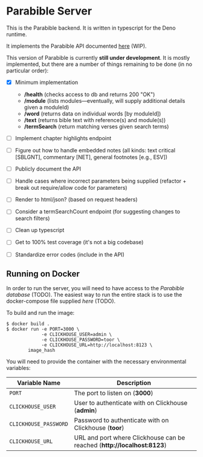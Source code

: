 # Parabible Server

This is the Parabible backend. It is written in typescript for the Deno runtime.

It implements the Parabible API documented [here](https://github.com/parabible/parabible-server-2/wiki) (WIP).

This version of Parabible is currently **still under development**. It is mostly implemented, but there are a number of things remaining to be done (in no particular order):

 - [X] Minimum implementation
   - **/health** (checks access to db and returns 200 "OK")
   - **/module** (lists modules—eventually, will supply additional details given a moduleId)
   - **/word** (returns data on individual words [by moduleId])
   - **/text** (returns bible text with reference(s) and module(s))
   - **/termSearch** (return matching verses given search terms)

 - [ ] Implement chapter highlights endpoint
 - [ ] Figure out how to handle embedded notes (all kinds: text critical [SBLGNT], commentary [NET], general footnotes [e.g., ESV])
 - [ ] Publicly document the API
 - [ ] Handle cases where incorrect parameters being supplied (refactor + break out require/allow code for parameters)
 - [ ] Render to html/json? (based on request headers)
 - [ ] Consider a termSearchCount endpoint (for suggesting changes to search filters)
 - [ ] Clean up typescript
 - [ ] Get to 100% test coverage (it's not a big codebase)
 - [ ] Standardize error codes (include in the API)

## Running on Docker

In order to run the server, you will need to have access to the *Parabible database* (TODO). The easiest way to run the entire stack is to use the docker-compose file supplied *here* (TODO).

To build and run the image:

```
$ docker build .
$ docker run -e PORT=3000 \
             -e CLICKHOUSE_USER=admin \
             -e CLICKHOUSE_PASSWORD=toor \
             -e CLICKHOUSE_URL=http://localhost:8123 \
        image_hash
```

You will need to provide the container with the necessary environmental variables:

| Variable Name | Description |
|---------------|-------------|
| `PORT` | The port to listen on (**3000**) |
| `CLICKHOUSE_USER` | User to authenticate with on Clickhouse (**admin**) |
| `CLICKHOUSE_PASSWORD` | Password to authenticate with on Clickhouse (**toor**) |
| `CLICKHOUSE_URL` | URL and port where Clickhouse can be reached (**http://localhost:8123**) |
